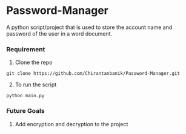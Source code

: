 # Password-Manager

A python script/project that is used to store the account name and password of the user in a word document.

### Requirement

1. Clone the repo
```
git clone https://github.com/Chirantanbanik/Password-Manager.git
```
2. To run the script
```
python main.py
``` 

### Future Goals
1. Add encryption and decryption to the project